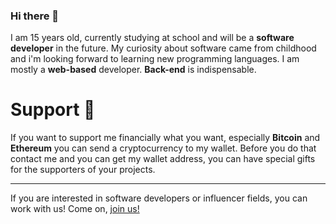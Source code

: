 ### Hi there 👋

I am 15 years old, currently studying at school and will be a **software developer** in the future.
My curiosity about software came from childhood and i'm looking forward to learning new programming languages.
I am mostly a **web-based** developer. **Back-end** is indispensable.

 # Support 🙏

If you want to support me financially what you want, especially **Bitcoin** and **Ethereum** you can send a cryptocurrency to my wallet. 
Before you do that contact me and you can get my wallet address, you can have special gifts for the supporters of your projects.

---
If you are interested in software developers or influencer fields, you can work with us!
Come on, [join us!](https://wajex.net)

